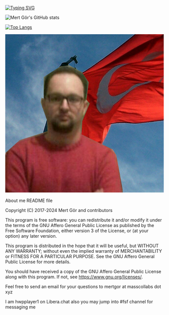 [![Typing SVG](https://readme-typing-svg.demolab.com?pause=1000&color=DFDA2C&background=34105D&random=false&width=1000&lines=%F0%9F%98%8E+I+am+a+systems+programmer+who+loves+internet+and+cloud+computing...;I+am+a+happy+hacker+%E2%98%AD;I+want+to+lead+to+The+Free+Software+Movement+%F0%9F%87%B9%F0%9F%87%B7%E2%98%AD;I+am+about+to+become+a+world+citizen+who+loves+many+human+languages+!+%F0%9F%87%B9%F0%9F%87%B7%E2%98%AD;GPG+Key+ID%3A+0x03E547D043AB6C8F;email+%3A+mertgor+at+masscollabs+dot+xyz)](https://git.io/typing-svg)

![Mert Gör's GitHub stats](https://github-readme-stats.vercel.app/api?username=hwpplayer1&show=reviews,discussions_started,discussions_answered,prs_merged,prs_merged_percentage)

[![Top Langs](https://github-readme-stats.vercel.app/api/top-langs/?username=hwpplayer1&layout=compact)](https://github.com/hwpplayer1/github-readme-stats)

![Mert Gör](trmertgor.png)

About me README file

Copyright (C) 2017-2024 Mert Gör and contributors

This program is free software: you can redistribute it and/or modify
it under the terms of the GNU Affero General Public License as published
by the Free Software Foundation, either version 3 of the License, or
(at your option) any later version.

This program is distributed in the hope that it will be useful,
but WITHOUT ANY WARRANTY; without even the implied warranty of
MERCHANTABILITY or FITNESS FOR A PARTICULAR PURPOSE.  See the
GNU Affero General Public License for more details.

You should have received a copy of the GNU Affero General Public License
along with this program.  If not, see <https://www.gnu.org/licenses/>.

Feel free to send an email for your questions to mertgor at masscollabs dot xyz

I am hwpplayer1 on Libera.chat also you may jump into #fsf channel for messaging me
